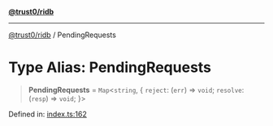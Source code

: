 [**@trust0/ridb**](../README.md)

***

[@trust0/ridb](../README.md) / PendingRequests

# Type Alias: PendingRequests

> **PendingRequests** = `Map`\<`string`, \{ `reject`: (`err`) => `void`; `resolve`: (`resp`) => `void`; \}\>

Defined in: [index.ts:162](https://github.com/trust0-project/RIDB/blob/3fef9bf80465dd783ae3324da85c4932c9fbae5d/packages/ridb/src/index.ts#L162)
